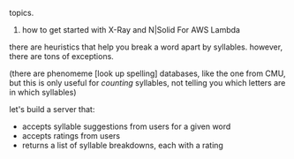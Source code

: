 topics.

1. how to get started with X-Ray and N|Solid For AWS Lambda


there are heuristics that help you break a word apart by syllables. however, there are tons of exceptions.

(there are phenomeme [look up spelling] databases, like the one from CMU, but this is only useful for _counting_ syllables, not telling you which letters are in which syllables)

let's build a server that:
  - accepts syllable suggestions from users for a given word
  - accepts ratings from users 
  - returns a list of syllable breakdowns, each with a rating

